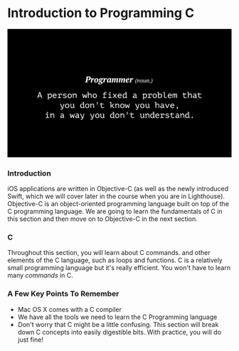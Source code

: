 # Introduction to Programming C
![Programmer joke](/images/prog-joke.png)

### Introduction
iOS applications are written in Objective-C (as well as the newly introduced Swift, which we will cover later in the course when you are in Lighthouse). Objective-C is an object-oriented programming language built on top of the C programming language. We are going to learn the fundamentals of C in this section and then move on to Objective-C in the next section.

### C
Throughout this section, you will learn about C commands. and other elements of the C language, such as loops and functions. C is a relatively small programming language but it's really efficient. You won't have to learn many *commands* in C.

### A Few Key Points To Remember

* Mac OS X comes with a C compiler
* We have all the tools we need to learn the C Programming language
* Don't worry that C might be a little confusing. This section will break down C concepts into easily digestible bits. With practice, you will do just fine!
